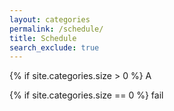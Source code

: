 ```yaml
---
layout: categories
permalink: /schedule/
title: Schedule
search_exclude: true
---
```


{% if site.categories.size > 0 %}
    <html>
    A
    </html>

{% if site.categories.size == 0 %}
    <html>
    fail
    </html>